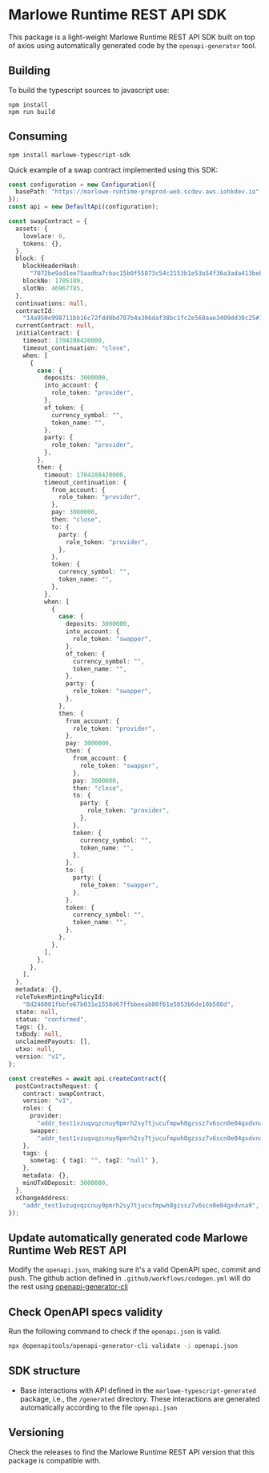 # Marlowe Runtime REST API SDK
This package is a light-weight Marlowe Runtime REST API SDK built on top of axios using automatically generated code by the `openapi-generator` tool.

## Building

To build the typescript sources to javascript use:

```
npm install
npm run build
```

## Consuming

```
npm install marlowe-typescript-sdk
```

Quick example of a swap contract implemented using this SDK:

```typescript
const configuration = new Configuration({
  basePath: "https://marlowe-runtime-preprod-web.scdev.aws.iohkdev.io",
});
const api = new DefaultApi(configuration);

const swapContract = {
  assets: {
    lovelace: 0,
    tokens: {},
  },
  block: {
    blockHeaderHash:
      "7072be9ad1ee75aadba7cbac15b0f55873c54c2153b1e53a54f36a3ada413beb",
    blockNo: 1705189,
    slotNo: 46967785,
  },
  continuations: null,
  contractId:
    "14a950e998711bb16c72fdd0bd707b4a306daf38bc1fc2e560aae3409dd30c25#1",
  currentContract: null,
  initialContract: {
    timeout: 1704288420000,
    timeout_continuation: "close",
    when: [
      {
        case: {
          deposits: 3000000,
          into_account: {
            role_token: "provider",
          },
          of_token: {
            currency_symbol: "",
            token_name: "",
          },
          party: {
            role_token: "provider",
          },
        },
        then: {
          timeout: 1704288420000,
          timeout_continuation: {
            from_account: {
              role_token: "provider",
            },
            pay: 3000000,
            then: "close",
            to: {
              party: {
                role_token: "provider",
              },
            },
            token: {
              currency_symbol: "",
              token_name: "",
            },
          },
          when: [
            {
              case: {
                deposits: 3000000,
                into_account: {
                  role_token: "swapper",
                },
                of_token: {
                  currency_symbol: "",
                  token_name: "",
                },
                party: {
                  role_token: "swapper",
                },
              },
              then: {
                from_account: {
                  role_token: "provider",
                },
                pay: 3000000,
                then: {
                  from_account: {
                    role_token: "swapper",
                  },
                  pay: 3000000,
                  then: "close",
                  to: {
                    party: {
                      role_token: "provider",
                    },
                  },
                  token: {
                    currency_symbol: "",
                    token_name: "",
                  },
                },
                to: {
                  party: {
                    role_token: "swapper",
                  },
                },
                token: {
                  currency_symbol: "",
                  token_name: "",
                },
              },
            },
          ],
        },
      },
    ],
  },
  metadata: {},
  roleTokenMintingPolicyId:
    "8d246001fbbfe67b031e1558d67ffbbeeab80f61e5053b6de10b588d",
  state: null,
  status: "confirmed",
  tags: {},
  txBody: null,
  unclaimedPayouts: [],
  utxo: null,
  version: "v1",
};

const createRes = await api.createContract({
  postContractsRequest: {
    contract: swapContract,
    version: "v1",
    roles: {
      provider:
        "addr_test1vzuqvqzcnuy9pmrh2sy7tjucufmpwh8gzssz7v6scn0e04gxdvna9",
      swapper:
        "addr_test1vzuqvqzcnuy9pmrh2sy7tjucufmpwh8gzssz7v6scn0e04gxdvna9",
    },
    tags: {
      sometag: { tag1: "", tag2: "null" },
    },
    metadata: {},
    minUTxODeposit: 3000000,
  },
  xChangeAddress:
    "addr_test1vzuqvqzcnuy9pmrh2sy7tjucufmpwh8gzssz7v6scn0e04gxdvna9",
});
```

## Update automatically generated code Marlowe Runtime Web REST API

Modify the `openapi.json`, making sure it's a valid OpenAPI spec, commit and push. The github action defined in `.github/workflows/codegen.yml` will do the rest using [openapi-generator-cli](https://openapi-generator.tech/)

## Check OpenAPI specs validity

Run the following command to check if the `openapi.json` is valid.

```sh
npx @openapitools/openapi-generator-cli validate -i openapi.json
```

## SDK structure

- Base interactions with API defined in the `marlowe-typescript-generated` package, i.e., the `/generated` directory. These interactions are generated automatically according to the file `openapi.json`

## Versioning
Check the releases to find the Marlowe Runtime REST API version that this package is compatible with.
